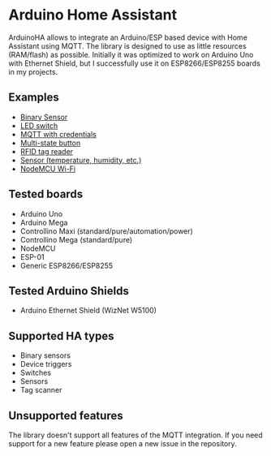 # Arduino Home Assistant

ArduinoHA allows to integrate an Arduino/ESP based device with Home Assistant using MQTT.
The library is designed to use as little resources (RAM/flash) as possible.
Initially it was optimized to work on Arduino Uno with Ethernet Shield,
but I successfully use it on ESP8266/ESP8255 boards in my projects.

## Examples

* [Binary Sensor](examples/binary-sensor/binary-sensor.ino)
* [LED switch](examples/led-switch/led-switch.ino)
* [MQTT with credentials](examples/mqtt-with-credentials/mqtt-with-credentials.ino)
* [Multi-state button](examples/multi-state-button/multi-state-button.ino)
* [RFID tag reader](examples/rfid-tag-reader/rfid-tag-reader.ino)
* [Sensor (temperature, humidity, etc.)](examples/sensor/sensor.ino)
* [NodeMCU Wi-Fi](examples/nodemcu/nodemcu.ino)

## Tested boards

* Arduino Uno
* Arduino Mega
* Controllino Maxi (standard/pure/automation/power)
* Controllino Mega (standard/pure)
* NodeMCU
* ESP-01
* Generic ESP8266/ESP8255

## Tested Arduino Shields

* Arduino Ethernet Shield (WizNet W5100)

## Supported HA types

* Binary sensors
* Device triggers
* Switches
* Sensors
* Tag scanner

## Unsupported features

The library doesn't support all features of the MQTT integration.
If you need support for a new feature please open a new issue in the repository.
